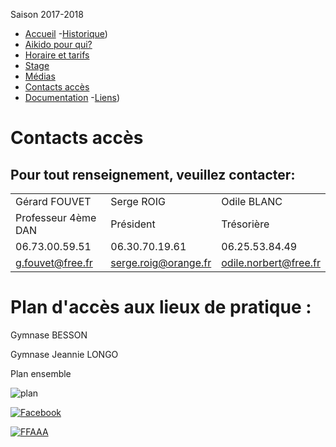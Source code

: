 ﻿       

Saison 2017-2018

- [Accueil](index.html)
-[Historique](historique.html.md))
- [Aikido pour qui?](aikidopourqui.html)
- [Horaire et tarifs](horaire.html)
- [Stage](stages.html)
- [Médias](media.html)
- [Contacts accès](contact.html)
- [Documentation](Documentations.html)
-[Liens](liens.html.md))

# Contacts accès

## Pour tout renseignement, veuillez contacter:

  

|   |   |   |
|---|---|---|
|Gérard FOUVET|Serge ROIG|Odile BLANC|
|Professeur 4ème DAN|Président|Trésorière|
|06.73.00.59.51|06.30.70.19.61|06.25.53.84.49|
|g.fouvet@free.fr|serge.roig@orange.fr|odile.norbert@free.fr|

# Plan d'accès aux lieux de pratique :

Gymnase BESSON

Gymnase Jeannie LONGO

Plan ensemble

![plan](HTML%20import/Attachments/plan.jpg)

[![Facebook](images/icone_facebook.png)](https://www.facebook.com/aikido.taintournon)

[![FFAAA](images/ffaaa.png)](http://www.aikido.com.fr/)